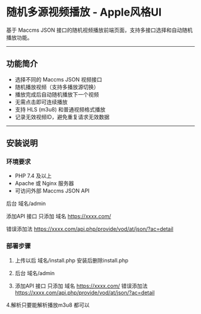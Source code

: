 # 随机多源视频播放 - Apple风格UI

基于 Maccms JSON 接口的随机视频播放前端页面，支持多接口选择和自动随机播放功能。

---

## 功能简介

- 选择不同的 Maccms JSON 视频接口
- 随机播放视频（支持多播放源切换）
- 播放完成后自动随机播放下一个视频
- 无需点击即可连续播放
- 支持 HLS (m3u8) 和普通视频格式播放
- 记录无效视频ID，避免重复请求无效数据

---

## 安装说明

### 环境要求

- PHP 7.4 及以上
- Apache 或 Nginx 服务器
- 可访问外部 Maccms JSON API




后台   域名/admin


添加API 接口  只添加  域名  https://xxxx.com/


错误添加法  https://xxxx.com/api.php/provide/vod/at/json/?ac=detail



### 部署步骤

1. 上传以后  域名/install.php  安装后删除install.php

2. 后台   域名/admin

3. 添加API 接口  只添加  域名  https://xxxx.com/
错误添加法  https://xxxx.com/api.php/provide/vod/at/json/?ac=detail

4.解析只要能解析播放m3u8  都可以


 








 
